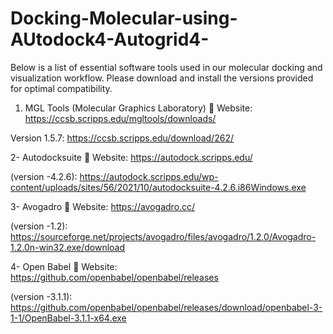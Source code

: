 # Docking-Molecular-using-AUtodock4-Autogrid4-
Below is a list of essential software tools used in our molecular docking and visualization workflow. Please download and install the versions provided for optimal compatibility.



1. MGL Tools (Molecular Graphics Laboratory)
   🔗 Website: https://ccsb.scripps.edu/mgltools/downloads/

Version 1.5.7:  https://ccsb.scripps.edu/download/262/


2- Autodocksuite 
🔗 Website:  https://autodock.scripps.edu/

(version -4.2.6):  https://autodock.scripps.edu/wp-content/uploads/sites/56/2021/10/autodocksuite-4.2.6.i86Windows.exe


3- Avogadro
🔗 Website: https://avogadro.cc/

(version -1.2):  https://sourceforge.net/projects/avogadro/files/avogadro/1.2.0/Avogadro-1.2.0n-win32.exe/download


4- Open Babel
🔗 Website: https://github.com/openbabel/openbabel/releases

(version -3.1.1): https://github.com/openbabel/openbabel/releases/download/openbabel-3-1-1/OpenBabel-3.1.1-x64.exe


